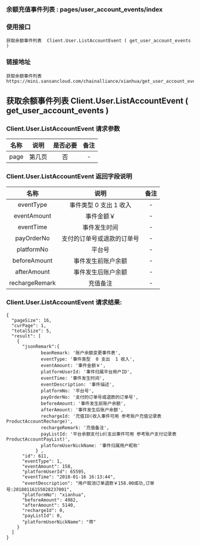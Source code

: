 ### 余额充值事件列表 :   pages/user_account_events/index

### 使用接口

    获取余额事件列表  Client.User.ListAccountEvent ( get_user_account_events )

### 链接地址

    获取余额事件列表  https://mini.sansancloud.com/chainalliance/xianhua/get_user_account_events.html

##  获取余额事件列表  Client.User.ListAccountEvent ( get_user_account_events )
###   Client.User.ListAccountEvent 请求参数

|名称|说明|是否必要|备注
|:---:|:---:|:---:|:---:|
|page|第几页|否|-

### Client.User.ListAccountEvent  返回字段说明

|名称|说明|备注
|:---:|:---:|:---:|
|eventType|事件类型  0 支出  1 收入|-
|eventAmount|事件金额￥|-
|eventTime|事件发生时间|-
|payOrderNo|支付的订单号或退款的订单号|-
|platformNo|平台号|-
|beforeAmount|事件发生前账户余额|-
|afterAmount|事件发生后账户余额|-
|rechargeRemark|充值备注|-


###  Client.User.ListAccountEvent 请求结果:

    {
      "pageSize": 16,
      "curPage": 1,
      "totalSize": 5,
      "result": [
        {
          "jsonRemark":{
                 beanRemark: '账户余额变更事件表',
                 eventType: '事件类型  0 支出  1 收入',
                 eventAmount: '事件金额￥',
                 platformUserId: '事件归属平台用户ID',
                 eventTime: '事件发生时间',
                 eventDescription: '事件描述',
                 platformNo: '平台号',
                 payOrderNo: '支付的订单号或退款的订单号',
                 beforeAmount: '事件发生前账户余额',
                 afterAmount: '事件发生后账户余额',
                 rechargeId: '充值ID(收入事件可用 参考账户充值记录表  ProductAccountRecharge)',
                 rechargeRemark: '充值备注',
                 payListId: '平台余额支付id(支出事件可用 参考账户支付记录表 ProductAccountPayList)',
                 platformUserNickName: '事件归属用户昵称'
               } ,
          "id": 611,
          "eventType": 1,
          "eventAmount": 158,
          "platformUserId": 65595,
          "eventTime": "2018-01-16 16:13:44",
          "eventDescription": "用户取消订单退款￥158.00成功,订单号:20180116155028237001",
          "platformNo": "xianhua",
          "beforeAmount": 4982,
          "afterAmount": 5140,
          "rechargeId": 0,
          "payListId": 0,
          "platformUserNickName": "蒋"
        }
      ]
    }
